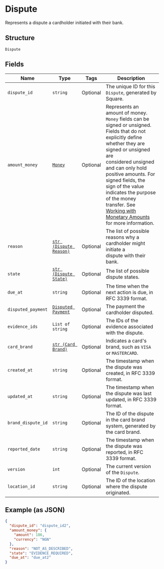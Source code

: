 
# Dispute

Represents a dispute a cardholder initiated with their bank.

## Structure

`Dispute`

## Fields

| Name | Type | Tags | Description |
|  --- | --- | --- | --- |
| `dispute_id` | `string` | Optional | The unique ID for this `Dispute`, generated by Square. |
| `amount_money` | [`Money`](/doc/models/money.md) | Optional | Represents an amount of money. `Money` fields can be signed or unsigned.<br>Fields that do not explicitly define whether they are signed or unsigned are<br>considered unsigned and can only hold positive amounts. For signed fields, the<br>sign of the value indicates the purpose of the money transfer. See<br>[Working with Monetary Amounts](https://developer.squareup.com/docs/build-basics/working-with-monetary-amounts)<br>for more information. |
| `reason` | [`str (Dispute Reason)`](/doc/models/dispute-reason.md) | Optional | The list of possible reasons why a cardholder might initiate a<br>dispute with their bank. |
| `state` | [`str (Dispute State)`](/doc/models/dispute-state.md) | Optional | The list of possible dispute states. |
| `due_at` | `string` | Optional | The time when the next action is due, in RFC 3339 format. |
| `disputed_payment` | [`Disputed Payment`](/doc/models/disputed-payment.md) | Optional | The payment the cardholder disputed. |
| `evidence_ids` | `List of string` | Optional | The IDs of the evidence associated with the dispute. |
| `card_brand` | [`str (Card Brand)`](/doc/models/card-brand.md) | Optional | Indicates a card's brand, such as `VISA` or `MASTERCARD`. |
| `created_at` | `string` | Optional | The timestamp when the dispute was created, in RFC 3339 format. |
| `updated_at` | `string` | Optional | The timestamp when the dispute was last updated, in RFC 3339 format. |
| `brand_dispute_id` | `string` | Optional | The ID of the dispute in the card brand system, generated by the card brand. |
| `reported_date` | `string` | Optional | The timestamp when the dispute was reported, in RFC 3339 format. |
| `version` | `int` | Optional | The current version of the `Dispute`. |
| `location_id` | `string` | Optional | The ID of the location where the dispute originated. |

## Example (as JSON)

```json
{
  "dispute_id": "dispute_id2",
  "amount_money": {
    "amount": 186,
    "currency": "NGN"
  },
  "reason": "NOT_AS_DESCRIBED",
  "state": "EVIDENCE_REQUIRED",
  "due_at": "due_at2"
}
```

